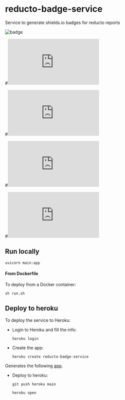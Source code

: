 # reducto-badge-service
Service to generate shields.io badges for reducto reports

![badge](http://127.0.0.1:8000/sample_badge)

#![test](http://0.0.0.0:8080/badge/reducto_report.json)

#![test2](http://0.0.0.0:8080/badge/home/agustin/github_repos/reducto-badge-service/reducto_report.json)

#![test1](http://127.0.0.1:8000/badge/reducto_report.json)

#![test1](http://127.0.0.1:8000/badge/reducto_report.json?variable=average_function_length)

## Run locally

    uvicorn main:app

#### From Dockerfile

To deploy from a Docker container:

    sh run.sh


## Deploy to heroku

To deploy the service to Heroku:

- Login to Heroku and fill the info:

    `heroku login`

- Create the app:

    `heroku create reducto-badge-service`

Generates the following 
[app](https://reducto-badge-service.herokuapp.com/).

- Deploy to heroku:

    `git push heroku main`
    
    `heroku open`

